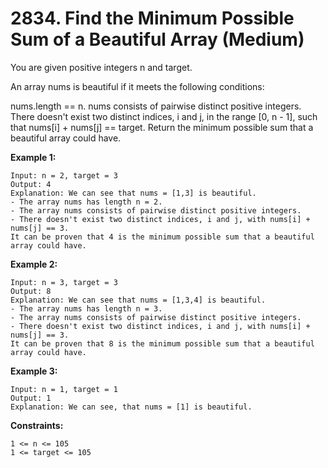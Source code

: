 # 2834. Find the Minimum Possible Sum of a Beautiful Array (Medium)


You are given positive integers n and target.

An array nums is beautiful if it meets the following conditions:

nums.length == n.
nums consists of pairwise distinct positive integers.
There doesn't exist two distinct indices, i and j, in the range [0, n - 1], such that nums[i] + nums[j] == target.
Return the minimum possible sum that a beautiful array could have.

 

**Example 1:**
```
Input: n = 2, target = 3
Output: 4
Explanation: We can see that nums = [1,3] is beautiful.
- The array nums has length n = 2.
- The array nums consists of pairwise distinct positive integers.
- There doesn't exist two distinct indices, i and j, with nums[i] + nums[j] == 3.
It can be proven that 4 is the minimum possible sum that a beautiful array could have.
```
**Example 2:**
```
Input: n = 3, target = 3
Output: 8
Explanation: We can see that nums = [1,3,4] is beautiful.
- The array nums has length n = 3.
- The array nums consists of pairwise distinct positive integers.
- There doesn't exist two distinct indices, i and j, with nums[i] + nums[j] == 3.
It can be proven that 8 is the minimum possible sum that a beautiful array could have.
```
**Example 3:**
```
Input: n = 1, target = 1
Output: 1
Explanation: We can see, that nums = [1] is beautiful.
```

**Constraints:**
```
1 <= n <= 105
1 <= target <= 105
```